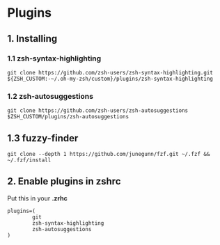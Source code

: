 # Plugins

## 1. Installing 

### 1.1 zsh-syntax-highlighting

```
git clone https://github.com/zsh-users/zsh-syntax-highlighting.git ${ZSH_CUSTOM:-~/.oh-my-zsh/custom}/plugins/zsh-syntax-highlighting
```

### 1.2 zsh-autosuggestions

```
git clone https://github.com/zsh-users/zsh-autosuggestions $ZSH_CUSTOM/plugins/zsh-autosuggestions
```

## 1.3 fuzzy-finder

```
git clone --depth 1 https://github.com/junegunn/fzf.git ~/.fzf && ~/.fzf/install
```

## 2. Enable plugins in zshrc

Put this in your **.zrhc**
```
plugins=(
        git
        zsh-syntax-highlighting
        zsh-autosuggestions
)
```
